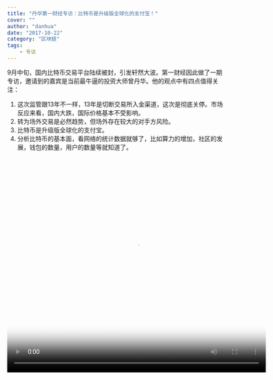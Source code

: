 ```yaml
---
title: "丹华第一财经专访：比特币是升级版全球化的支付宝！"
cover: ""
author: "danhua"
date: "2017-10-22"
category: "区块链"
tags:
    - 专访
---
```


9月中旬，国内比特币交易平台陆续被封，引发轩然大波。第一财经因此做了一期专访，邀请到的嘉宾是当前最牛逼的投资大师曾丹华。他的观点中有四点值得关注：

1. 这次监管跟13年不一样，13年是切断交易所入金渠道，这次是彻底关停。市场反应来看，国内大跌，国际价格基本不受影响。
2. 转为场外交易是必然趋势，但场外存在较大的对手方风险。
3. 比特币是升级版全球化的支付宝。
4. 分析比特币的基本面，看网络的统计数据就够了，比如算力的增加，社区的发展，钱包的数量，用户的数量等就知道了。

<video src="./第一财经-曾丹华-平台封杀源于防范金融风险.mp4" poster="第一财经采访曾丹华.png" width="600" height="500" align="center" preload="" controls="" loop=""> 

<p>第一财经-曾丹华：平台封杀源于防范金融风险</p>
</video>
